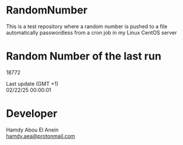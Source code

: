 # RandomNumber    
This is a test repository where a random number is pushed to a file automatically passwordless from a cron job in my Linux CentOS server    
# Random Number of the last run   
18772
      
Last update (GMT +1)    
02/22/25 00:00:01
# Developer    
Hamdy Abou El Anein   
hamdy.aea@protonmail.com
